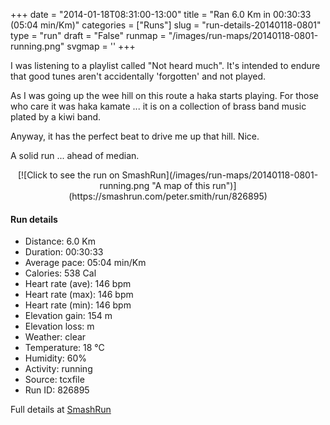+++
date = "2014-01-18T08:31:00-13:00"
title = "Ran 6.0 Km in 00:30:33 (05:04 min/Km)"
categories = ["Runs"]
slug = "run-details-20140118-0801"
type = "run"
draft = "False"
runmap = "/images/run-maps/20140118-0801-running.png"
svgmap = '<polyline points="94 48, 96 47, 100 33, 88 30, 67 36, 39 59, 38 59, 30 63, 10 69, 8 70, 1 66, 0 63, 23 48, 26 47, 50 32, 64 38, 88 30, 100 32, 95 46">'
+++

I was listening to a playlist called "Not heard much". It's intended to endure that good tunes aren't accidentally 'forgotten' and not played. 

As I was going up the wee hill on this route a haka starts playing. For those who care it was haka kamate ... it is on a collection of brass band music plated by a kiwi band. 

Anyway, it has the perfect beat to drive me up that hill. Nice. 

A solid run ... ahead of median. 



<!--more-->

<center>
[![Click to see the run on SmashRun](/images/run-maps/20140118-0801-running.png "A map of this run")](https://smashrun.com/peter.smith/run/826895)
</center>

#### Run details

* Distance: 6.0 Km
* Duration: 00:30:33
* Average pace: 05:04 min/Km
* Calories: 538 Cal
* Heart rate (ave): 146 bpm
* Heart rate (max): 146 bpm
* Heart rate (min): 146 bpm
* Elevation gain: 154 m
* Elevation loss:  m
* Weather: clear
* Temperature: 18 &deg;C
* Humidity: 60%
* Activity: running
* Source: tcxfile
* Run ID: 826895

Full details at [SmashRun](https://smashrun.com/peter.smith/run/826895)